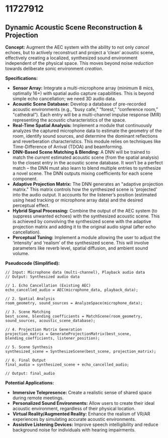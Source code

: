 # 11727912

## Dynamic Acoustic Scene Reconstruction & Projection

**Concept:** Augment the AEC system with the ability to not only *cancel* echoes, but to actively reconstruct and project a ‘clean’ acoustic scene, effectively creating a localized, synthesized sound environment independent of the physical space. This moves beyond noise *reduction* towards deliberate sonic environment *creation*.

**Specifications:**

*   **Sensor Array:** Integrate a multi-microphone array (minimum 8 mics, optimally 16+) with spatial audio capture capabilities. This is beyond simple echo cancellation; we need 3D audio data.
*   **Acoustic Scene Database:** Develop a database of pre-recorded acoustic environments (e.g., “busy cafe,” “forest,” “conference room,” "cathedral”). Each entry will be a multi-channel impulse response (MIR) representing the acoustic characteristics of the space.
*   **Real-Time Spatial Analysis:** Implement a module that continuously analyzes the captured microphone data to estimate the geometry of the room, identify sound sources, and determine the dominant reflections and reverberation characteristics. This module relies on techniques like Time-Difference of Arrival (TDOA) and beamforming.
*   **DNN-Based Scene Matching & Blending:**  A DNN will be trained to match the *current* estimated acoustic scene (from the spatial analysis) to the closest entry in the acoustic scene database. It won’t be a perfect match – the DNN must also learn to blend multiple entries to synthesize a novel scene. The DNN outputs mixing coefficients for each scene component.
*   **Adaptive Projection Matrix:** The DNN generates an "adaptive projection matrix." This matrix controls how the synthesized scene is 'projected' into the audio output. It accounts for the listener’s position (estimated using head tracking or microphone array data) and the desired perceptual effect.
*   **Hybrid Signal Processing:**  Combine the output of the AEC system (to suppress unwanted echoes) with the synthesized acoustic scene. This is achieved by convolving the synthesized scene with the adaptive projection matrix and adding it to the original audio signal (after echo cancellation).
*   **Perceptual Tuning:** Implement a module allowing the user to adjust the ‘intensity’ and ‘realism’ of the synthesized scene. This will involve parameters like reverb level, spatial diffusion, and ambient sound volume.

**Pseudocode (Simplified):**

```
// Input: Microphone data (multi-channel), Playback audio data
// Output: Synthesized audio data

// 1. Echo Cancellation (Existing AEC)
echo_cancelled_audio = AEC(microphone_data, playback_data);

// 2. Spatial Analysis
room_geometry, sound_sources = AnalyzeSpace(microphone_data);

// 3. Scene Matching
best_scene, blending_coefficients = MatchScene(room_geometry, sound_sources, acoustic_scene_database);

// 4. Projection Matrix Generation
projection_matrix = GenerateProjectionMatrix(best_scene, blending_coefficients, listener_position);

// 5. Scene Synthesis
synthesized_scene = SynthesizeScene(best_scene, projection_matrix);

// 6. Final Output
final_audio = synthesized_scene + echo_cancelled_audio;

// Output: final_audio
```

**Potential Applications:**

*   **Immersive Telepresence:** Create a realistic sense of shared space during remote meetings.
*   **Personalized Sound Environments:** Allow users to create their ideal acoustic environment, regardless of their physical location.
*   **Virtual Reality/Augmented Reality:** Enhance the realism of VR/AR experiences by simulating accurate acoustic environments.
*   **Assistive Listening Devices:**  Improve speech intelligibility and reduce background noise for individuals with hearing impairments.